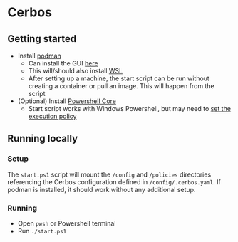 # Cerbos

## Getting started

- Install [podman](https://podman.io/docs)
  - Can install the GUI [here](https://podman-desktop.io/downloads)
  - This will/should also install [WSL](https://learn.microsoft.com/en-us/windows/wsl/about)
  - After setting up a machine, the start script can be run without creating a container or pull an image. This will happen from the script
- (Optional) Install [Powershell Core](https://github.com/PowerShell/PowerShell)
  - Start script works with Windows Powershell, but may need to [set the execution policy](https://learn.microsoft.com/en-us/powershell/module/microsoft.powershell.core/about/about_execution_policies?view=powershell-7.4)

## Running locally

### Setup

The `start.ps1` script will mount the `/config` and `/policies` directories referencing the Cerbos
configuration defined in `/config/.cerbos.yaml`. If podman is installed, it should work without any additional setup.

### Running

- Open `pwsh` or Powershell terminal
- Run `./start.ps1`
